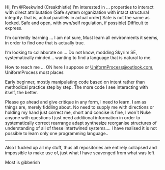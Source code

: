 Hi, I’m @Reekwind (Creakthistle)
I’m interested in ... properties to interact with direct attributation (Safe system organization with intact structural integrity. that is, actual parallels in actual order) Safe is not the same as locked. Safe and open, with own/self regulation, if possible) Difficult to express.

I’m currently learning ... I am not sure, Must learn all environments it seems, in order to find one that is actually true.

I’m looking to collaborate on ... Do not know, modding Skyrim SE, systematically minded... wanting to find a language that is natural to me.

How to reach me ... ON here I suppose or UniformProcess@outlook.com, UniformProcess most places

Early beginner, mostly manipulating code based on intent rather than methodical practice step by step. The more code I see interacting with itself, the better.


Please go ahead and give critique in any form, I need to learn. I am as things are, merely fiddling about. No need to supply me with directions or holding my hand just correct me, short and concise is fine, I won´t Nuke anyone with questions I just need additional information in order to systematically correct rearrange adapt synthesize reorganise structures of understanding of all of these intertwined systems.... I have realised it is not possible to learn only one programming language..


   - - - - - - 


Also I fucked up all my stuff, thus all repositories are entirely collapsed and impossible to make use of, just what I have scavenged from what was left.

Most is gibberish
